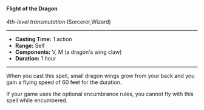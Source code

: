 #### Flight of the Dragon
*4th-level transmutation* (Sorcerer,Wizard)
___
- **Casting Time:** 1 action
- **Range:** Self
- **Components:** V, M (a dragon's wing claw)
- **Duration:** 1 hour
---
When you cast this spell, small dragon wings grow
from your back and you gain a flying speed of 60
feet for the duration.

If your game uses the optional encumbrance
rules, you cannot fly with this spell while
encumbered. 

